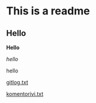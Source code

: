 # This is a readme
## Hello

**Hello**

*hello*

hello


[gitlog.txt](https://github.com/Pikipum/ot-harjoitustyo/blob/master/laskarit/viikko1/gitlog.txt)

[komentorivi.txt](https://github.com/Pikipum/ot-harjoitustyo/blob/master/laskarit/viikko1/komentorivi.txt)
